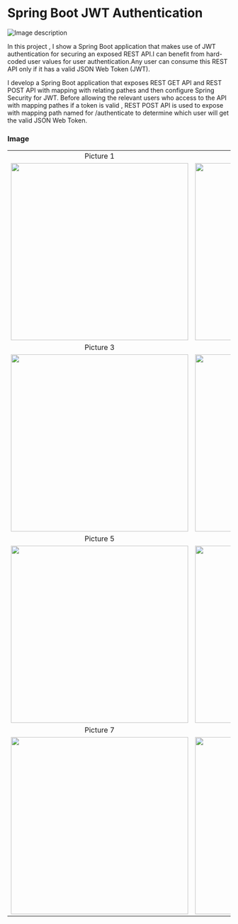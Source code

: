 # Spring Boot JWT Authentication

![Image description](https://github.com/Rapter1990/Spring-JWT-Authentication/blob/master/New%20Project.png)

In this project , I show a Spring Boot application that makes use of JWT authentication for securing an exposed REST API.I can benefit from hard-coded user values for user authentication.Any user can consume this REST API only if it has a valid JSON Web Token (JWT).

I develop a Spring Boot application that exposes REST GET API and REST POST API with mapping with relating pathes and then configure Spring Security for JWT.
Before allowing the relevant users who access to the API with mapping pathes if a token is valid , REST POST API is used to expose with mapping path named for /authenticate to determine which user will get the valid JSON Web Token.




### Image

<table style="border: 0px;">
  <tr>
     <td align="center"> Picture 1 </td>
     <td align="center"> Picture 2 </td>
  </tr>
  <tr>
    <td><img width="400" height="400" src ="https://github.com/Rapter1990/Spring-JWT-Authentication/blob/master/spring_jwt_1.PNG"></td>
    <td><img width="400" height="400" src ="https://github.com/Rapter1990/Spring-JWT-Authentication/blob/master/spring_jwt_2.PNG"></td>
  </tr>
  <tr>
     <td align="center"> Picture 3 </td>
     <td align="center"> Picture 4 </td>
  </tr>
  <tr>
    <td><img width="400" height="400" src ="https://github.com/Rapter1990/Spring-JWT-Authentication/blob/master/spring_jwt_3.PNG"></td>
    <td><img width="400" height="400" src ="https://github.com/Rapter1990/Spring-JWT-Authentication/blob/master/spring_jwt_4.PNG"></td>
  </tr>
  <tr>
     <td align="center"> Picture 5 </td>
     <td align="center"> Picture 6 </td>
  </tr>
  <tr>
    <td><img width="400" height="400" src ="https://github.com/Rapter1990/Spring-JWT-Authentication/blob/master/spring_jwt_5.PNG"></td>
    <td><img width="400" height="400" src ="https://github.com/Rapter1990/Spring-JWT-Authentication/blob/master/spring_jwt_6.PNG"></td>
  </tr>
  <tr>
     <td align="center"> Picture 7 </td>
     <td align="center"> Picture 8 </td>
  </tr>
  <tr>
    <td><img width="400" height="400" src ="https://github.com/Rapter1990/Spring-JWT-Authentication/blob/master/spring_jwt_7.PNG"></td>
    <td><img width="400" height="400" src ="https://github.com/Rapter1990/Spring-JWT-Authentication/blob/master/spring_jwt_8.PNG"></td>
  </tr>
 </table>
